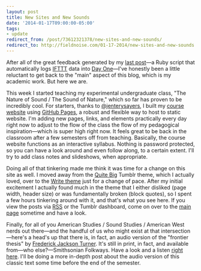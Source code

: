 ```yaml
---
layout: post 
title: New Sites and New Sounds 
date: '2014-01-17T09:00:00-05:00' 
tags: 
- update 
redirect_from: /post/73612321378/new-sites-and-new-sounds/
redirect_to: http://fieldnoise.com/01-17-2014/new-sites-and-new-sounds
---
```


After all of the great feedback generated by my [last post](http://craigeley.com/post/72565974459/sifttter-an-ifttt-to-day-one-logger)—a Ruby script that automatically logs [IFTTT](https://ifttt.com/) data into [Day One](http://dayoneapp.com/)—I've honestly been a little reluctant to get back to the "main" aspect of this blog, which is my academic work. But here we are.

This week I started teaching my experimental undergraduate class, "The Nature of Sound / The Sound of Nature," which so far has proven to be incredibly cool. For starters, thanks to [@jenterysayers](https://twitter.com/jenterysayers), I built my [course website](http://craigeley.github.io/297c/) using [GitHub Pages](https://pages.github.com/), a robust and flexible way to host to static website. I'm adding new pages, links, and elements practically every day right now to adjust to the flow of the class the flow of my pedagogical inspiration—which is super high right now. It feels great to be back in the classroom after a few semesters off from teaching. Basically, the course website functions as an interactive syllabus. Nothing is password protected, so you can have a look around and even follow along, to a certain extent. I'll try to add class notes and slideshows, when appropriate.

Doing all of that tinkering made me think it was time for a change on this site as well. I moved away from the [Quite Big](http://quitebig.tumblr.com/) Tumblr theme, which I actually loved, over to the [Write theme](http://write-theme.tumblr.com/) just for a change of pace. After my initial excitement I actually found much in the theme that I either disliked (page width, header size) or was fundamentally broken (block quotes), so I spent a few hours tinkering around with it, and that's what you see here. If you view the posts via [RSS](http://craigeley.com/rss) or the Tumblr dashboard, come on over to the [main page](http://craigeley.com) sometime and have a look.

Finally, for all of you American Studies / Sound Studies / American West nerds out there—and the handful of us who might exist at that intersection—here's a head's up that there is, in fact, an audio version of the "frontier thesis" by [Frederick Jackson Turner](http://www.pbs.org/weta/thewest/people/s_z/turner.htm). It's still in print, in fact, and available from—who else?—Smithsonian Folkways. Have a look and a listen [right here](http://www.folkways.si.edu/american-essays-read-by-houston-peterson/prose/album/smithsonian). I'll be doing a more in-depth post about the audio version of this classic text some time before the end of the semester.

